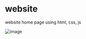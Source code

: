 # website
website home page using html, css, js

![image](https://github.com/HeenaSk18/website/assets/53146647/72114e9f-4643-4dae-80bd-1981941a8557)
